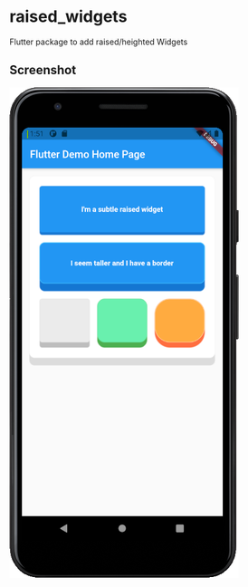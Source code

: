 # raised_widgets
 Flutter package to add raised/heighted Widgets
## Screenshot
![Screenshot](screenshot.png)
